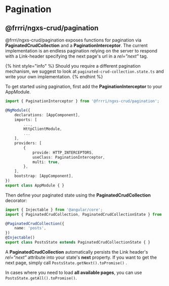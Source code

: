 # Pagination

## @frrri/ngxs-crud/pagination

@frrri/ngxs-crud/pagination exposes functions for pagination via **PaginatedCrudCollection** and a **PaginationInterceptor**. The current implementation is an endless pagination relying on the server to respond with a Link-header specifying the next page's url in a _rel="next"_ tag.

{% hint style="info" %}
Should you require a different pagination mechanism, we suggest to look at `paginated-crud-collection.state.ts` and write your own implementation.
{% endhint %}

To get started using pagination, first add the **PaginationInterceptor** to your AppModule.

```typescript
import { PaginationInterceptor } from '@frrri/ngxs-crud/pagination';

@NgModule({
    declarations: [AppComponent],
    imports: [
        ...,
        HttpClientModule,
        ...
    ],
    providers: [
        {
            provide: HTTP_INTERCEPTORS,
            useClass: PaginationInterceptor,
            multi: true,
        },
    ],
    bootstrap: [AppComponent],
})
export class AppModule { }

```

Then define your paginated state using the **PaginatedCrudCollection** decorator:

```typescript
import { Injectable } from '@angular/core';
import { PaginatedCrudCollection, PaginatedCrudCollectionState } from '@frrri/ngxs-crud/pagination';

@PaginatedCrudCollection({
    name: 'posts',
})
@Injectable()
export class PostsState extends PaginatedCrudCollectionState { }

```

A **PaginatedCrudCollection** automatically persists the Link header's _rel="next"_ attribute into your state's **next** property. If you want to get the next page, simply call `PostsState.getNext().toPromise()` .

In cases where you need to load **all available pages**, you can use `PostsState.getAll().toPromise()`.

